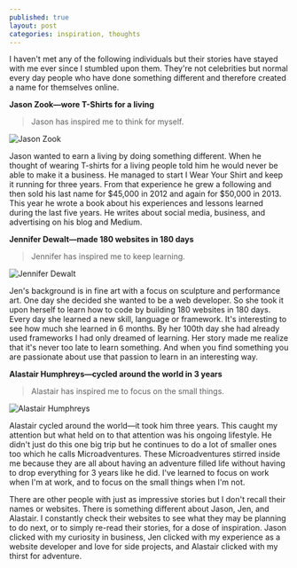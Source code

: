 ```yaml
---
published: true
layout: post
categories: inspiration, thoughts
---
```


I haven't met any of the following individuals but their stories have stayed with me ever since I stumbled upon them. They're not celebrities but normal every day people who have done something different and therefore created a name for themselves online.

**Jason Zook―wore T-Shirts for a living**

> Jason has inspired me to think for myself.

![Jason Zook](https://cloud.githubusercontent.com/assets/1730420/6816599/8cd368bc-d2e9-11e4-9361-c8e91d17e091.jpg)

Jason wanted to earn a living by doing something different. When he thought of wearing T-shirts for a living people told him he would never be able to make it a business. He managed to start I Wear Your Shirt and keep it running for three years. From that experience he grew a following and then sold his last name for $45,000 in 2012 and again for $50,000 in 2013. This year he wrote a book about his experiences and lessons learned during the last five years. He writes about social media, business, and advertising on his blog and Medium.

**Jennifer Dewalt―made 180 websites in 180 days**

> Jennifer has inspired me to keep learning.

![Jennifer Dewalt](https://cloud.githubusercontent.com/assets/1730420/6816600/8cd5166c-d2e9-11e4-9b05-d22d80e3aa41.jpg)

Jen's background is in fine art with a focus on sculpture and performance art. One day she decided she wanted to be a web developer. So she took it upon herself to learn how to code by building 180 websites in 180 days. Every day she learned a new skill, language or framework. It's interesting to see how much she learned in 6 months. By her 100th day she had already used frameworks I had only dreamed of learning. Her story made me realize that it's never too late to learn something. And when you find something you are passionate about use that passion to learn in an interesting way.

**Alastair Humphreys―cycled around the world in 3 years**

> Alastair has inspired me to focus on the small things.

![Alastair Humphreys](https://cloud.githubusercontent.com/assets/1730420/6816601/8cd99048-d2e9-11e4-9ca7-5db192fc4952.jpg)

Alastair cycled around the world―it took him three years. This caught my attention but what held on to that attention was his ongoing lifestyle. He didn't just do this one big trip but he continues to do a lot of smaller ones too which he calls Microadventures. These Microadventures stirred inside me because they are all about having an adventure filled life without having to drop everything for 3 years like he did. I've learned to focus on work when I'm at work, and to focus on the small things when I'm not.

There are other people with just as impressive stories but I don't recall their names or websites. There is something different about Jason, Jen, and Alastair. I constantly check their websites to see what they may be planning to do next, or to simply re-read their stories, for a dose of inspiration. Jason clicked with my curiosity in business, Jen clicked with my experience as a website developer and love for side projects, and Alastair clicked with my thirst for adventure.
